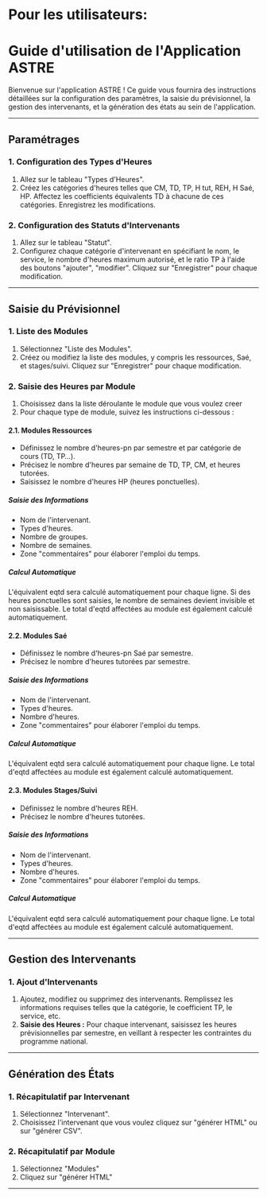 # Pour les utilisateurs:

# Guide d'utilisation de l'Application ASTRE

Bienvenue sur l'application ASTRE ! Ce guide vous fournira des instructions détaillées sur la configuration des paramètres, la saisie du prévisionnel, la gestion des intervenants, et la génération des états au sein de l'application.

---

## Paramétrages

### 1. Configuration des Types d'Heures

1. Allez sur le tableau "Types d'Heures".
2. Créez les catégories d'heures telles que CM, TD, TP, H tut, REH, H Saé, HP. Affectez les coefficients équivalents TD à chacune de ces catégories. Enregistrez les modifications.

### 2. Configuration des Statuts d'Intervenants

1. Allez sur le tableau "Statut".
2. Configurez chaque catégorie d'intervenant en spécifiant le nom, le service, le nombre d'heures maximum autorisé, et le ratio TP à l'aide des boutons "ajouter", "modifier". Cliquez sur "Enregistrer" pour chaque modification.

---

## Saisie du Prévisionnel

### 1. Liste des Modules

1. Sélectionnez "Liste des Modules".
2. Créez ou modifiez la liste des modules, y compris les ressources, Saé, et stages/suivi. Cliquez sur "Enregistrer" pour chaque modification.

### 2. Saisie des Heures par Module

1. Choisissez dans la liste déroulante le module que vous voulez creer
2. Pour chaque type de module, suivez les instructions ci-dessous :

#### 2.1. Modules Ressources

- Définissez le nombre d'heures-pn par semestre et par catégorie de cours (TD, TP…).
- Précisez le nombre d'heures par semaine de TD, TP, CM, et heures tutorées.
- Saisissez le nombre d'heures HP (heures ponctuelles).

##### Saisie des Informations

- Nom de l'intervenant.
- Types d'heures.
- Nombre de groupes.
- Nombre de semaines.
- Zone "commentaires" pour élaborer l'emploi du temps.

##### Calcul Automatique

L'équivalent eqtd sera calculé automatiquement pour chaque ligne. Si des heures ponctuelles sont saisies, le nombre de semaines devient invisible et non saisissable. Le total d'eqtd affectées au module est également calculé automatiquement.

#### 2.2. Modules Saé

- Définissez le nombre d'heures-pn Saé par semestre.
- Précisez le nombre d'heures tutorées par semestre.

##### Saisie des Informations

- Nom de l'intervenant.
- Types d'heures.
- Nombre d'heures.
- Zone "commentaires" pour élaborer l'emploi du temps.

##### Calcul Automatique

L'équivalent eqtd sera calculé automatiquement pour chaque ligne. Le total d'eqtd affectées au module est également calculé automatiquement.

#### 2.3. Modules Stages/Suivi

- Définissez le nombre d'heures REH.
- Précisez le nombre d'heures tutorées.

##### Saisie des Informations

- Nom de l'intervenant.
- Types d'heures.
- Nombre d'heures.
- Zone "commentaires" pour élaborer l'emploi du temps.

##### Calcul Automatique

L'équivalent eqtd sera calculé automatiquement pour chaque ligne. Le total d'eqtd affectées au module est également calculé automatiquement.

---

## Gestion des Intervenants

### 1. Ajout d'Intervenants

1. Ajoutez, modifiez ou supprimez des intervenants. Remplissez les informations requises telles que la catégorie, le coefficient TP, le service, etc.
2. **Saisie des Heures :** Pour chaque intervenant, saisissez les heures prévisionnelles par semestre, en veillant à respecter les contraintes du programme national.

---

## Génération des États

### 1. Récapitulatif par Intervenant

1. Sélectionnez "Intervenant".
2. Choisissez l'intervenant que vous voulez cliquez sur "générer HTML" ou sur "générer CSV".

### 2. Récapitulatif par Module

1. Sélectionnez "Modules"
2. Cliquez sur "générer HTML" 

---
